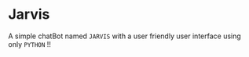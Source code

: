 # Jarvis
A simple chatBot named `JARVIS` with a user friendly user interface using only `PYTHON` !!

